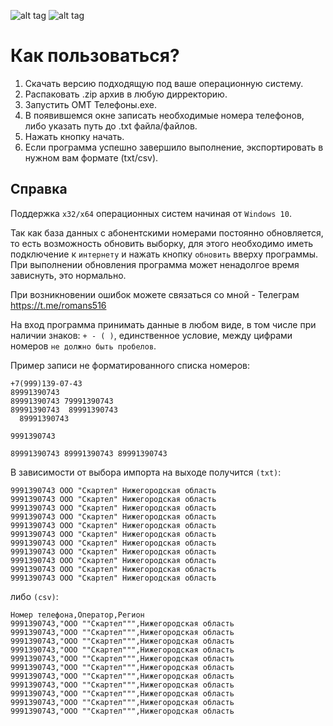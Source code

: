 ![alt tag](https://img.shields.io/static/v1?message=Support&color=5db000&label=x32&labelColor=ffdc00&style=plastic) ![alt tag](https://img.shields.io/static/v1?message=Support&color=5db000&label=x64&labelColor=ffdc00&style=plastic)

# Как пользоваться?

1. Скачать версию подходящую под вашe операционную систему.
2. Распаковать .zip архив в любую дирректорию.
3. Запустить OMT Телефоны.exe.
4. В появившемся окне записать необходимые номера телефонов, либо указать путь до .txt файла/файлов.
5. Нажать кнопку начать.
6. Если программа успешно завершило выполнение, экспортировать в нужном вам формате (txt/csv).

## Справка
Поддержка `x32/x64` операционных систем начиная от `Windows 10`.

Так как база данных с абонентскими номерами постоянно обновляется, то есть возможность обновить выборку, для этого необходимо иметь подключение к `интернету` и нажать кнопку `обновить` вверху программы. При выполнении обновления программа может ненадолгое время зависнуть, это нормально.

При возникновении ошибок можете связаться со мной - Телеграм https://t.me/romans516

На вход программа принимать данные в любом виде, в том числе при наличии знаков: `+ - ( )`, единственное условие, между цифрами номеров `не должно быть пробелов`.

Пример записи не форматированного списка номеров:
```
+7(999)139-07-43
89991390743
89991390743 79991390743
89991390743  89991390743
  89991390743

9991390743

89991390743 89991390743 89991390743
```
В зависимости от выбора импорта на выходе получится `(txt)`:
```
9991390743 ООО "Скартел" Нижегородская область
9991390743 ООО "Скартел" Нижегородская область
9991390743 ООО "Скартел" Нижегородская область
9991390743 ООО "Скартел" Нижегородская область
9991390743 ООО "Скартел" Нижегородская область
9991390743 ООО "Скартел" Нижегородская область
9991390743 ООО "Скартел" Нижегородская область
9991390743 ООО "Скартел" Нижегородская область
9991390743 ООО "Скартел" Нижегородская область
9991390743 ООО "Скартел" Нижегородская область
9991390743 ООО "Скартел" Нижегородская область
```
либо `(csv)`:
```
Номер телефона,Оператор,Регион
9991390743,"ООО ""Скартел""",Нижегородская область
9991390743,"ООО ""Скартел""",Нижегородская область
9991390743,"ООО ""Скартел""",Нижегородская область
9991390743,"ООО ""Скартел""",Нижегородская область
9991390743,"ООО ""Скартел""",Нижегородская область
9991390743,"ООО ""Скартел""",Нижегородская область
9991390743,"ООО ""Скартел""",Нижегородская область
9991390743,"ООО ""Скартел""",Нижегородская область
9991390743,"ООО ""Скартел""",Нижегородская область
9991390743,"ООО ""Скартел""",Нижегородская область
9991390743,"ООО ""Скартел""",Нижегородская область
```
